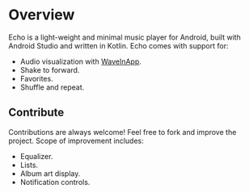# Overview
Echo is a light-weight and minimal music player for Android, built with Android Studio and written in Kotlin. Echo comes with support for:

* Audio visualization with [WaveInApp](https://github.com/Cleveroad/WaveInApp).
* Shake to forward.
* Favorites.
* Shuffle and repeat.

## Contribute

Contributions are always welcome! Feel free to fork and improve the project. Scope of improvement includes:
- Equalizer.
- Lists.
- Album art display.
- Notification controls.
